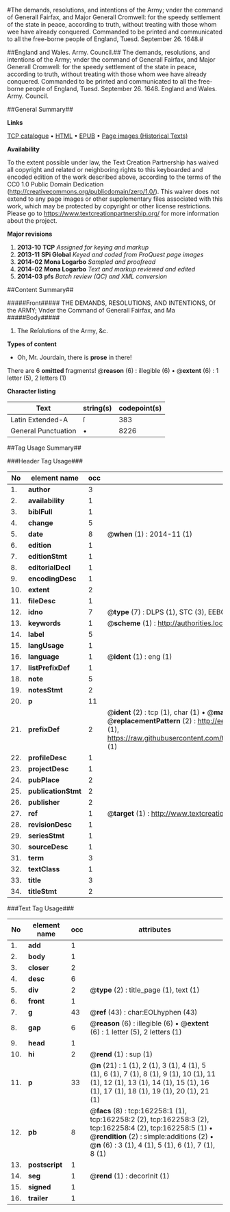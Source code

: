 #The demands, resolutions, and intentions of the Army; vnder the command of Generall Fairfax, and Major Generall Cromwell: for the speedy settlement of the state in peace, according to truth, without treating with those whom wee have already conquered. Commanded to be printed and communicated to all the free-borne people of England, Tuesd. September 26. 1648.#

##England and Wales. Army. Council.##
The demands, resolutions, and intentions of the Army; vnder the command of Generall Fairfax, and Major Generall Cromwell: for the speedy settlement of the state in peace, according to truth, without treating with those whom wee have already conquered. Commanded to be printed and communicated to all the free-borne people of England, Tuesd. September 26. 1648.
England and Wales. Army. Council.

##General Summary##

**Links**

[TCP catalogue](http://www.ota.ox.ac.uk/tcp/)  • 
[HTML](http://tei.it.ox.ac.uk/tcp/Texts-HTML/free/A82/A82333.html)  • 
[EPUB](http://tei.it.ox.ac.uk/tcp/Texts-EPUB/free/A82/A82333.epub) • 
[Page images (Historical Texts)](https://historicaltexts.jisc.ac.uk/eebo-99864609e)

**Availability**

To the extent possible under law, the Text Creation Partnership has waived all copyright and related or neighboring rights to this keyboarded and encoded edition of the work described above, according to the terms of the CC0 1.0 Public Domain Dedication (http://creativecommons.org/publicdomain/zero/1.0/). This waiver does not extend to any page images or other supplementary files associated with this work, which may be protected by copyright or other license restrictions. Please go to https://www.textcreationpartnership.org/ for more information about the project.

**Major revisions**

1. __2013-10__ __TCP__ *Assigned for keying and markup*
1. __2013-11__ __SPi Global__ *Keyed and coded from ProQuest page images*
1. __2014-02__ __Mona Logarbo__ *Sampled and proofread*
1. __2014-02__ __Mona Logarbo__ *Text and markup reviewed and edited*
1. __2014-03__ __pfs__ *Batch review (QC) and XML conversion*

##Content Summary##

#####Front#####
THE DEMANDS, RESOLUTIONS, AND INTENTIONS, Of the ARMY; Vnder the Command of Generall Fairfax, and Ma
#####Body#####

1. The Reſolutions of the Army, &c.

**Types of content**

  * Oh, Mr. Jourdain, there is **prose** in there!

There are 6 **omitted** fragments! 
 @__reason__ (6) : illegible (6)  •  @__extent__ (6) : 1 letter (5), 2 letters (1)

**Character listing**


|Text|string(s)|codepoint(s)|
|---|---|---|
|Latin Extended-A|ſ|383|
|General Punctuation|•|8226|

##Tag Usage Summary##

###Header Tag Usage###

|No|element name|occ|attributes|
|---|---|---|---|
|1.|__author__|3||
|2.|__availability__|1||
|3.|__biblFull__|1||
|4.|__change__|5||
|5.|__date__|8| @__when__ (1) : 2014-11 (1)|
|6.|__edition__|1||
|7.|__editionStmt__|1||
|8.|__editorialDecl__|1||
|9.|__encodingDesc__|1||
|10.|__extent__|2||
|11.|__fileDesc__|1||
|12.|__idno__|7| @__type__ (7) : DLPS (1), STC (3), EEBO-CITATION (1), PROQUEST (1), VID (1)|
|13.|__keywords__|1| @__scheme__ (1) : http://authorities.loc.gov/ (1)|
|14.|__label__|5||
|15.|__langUsage__|1||
|16.|__language__|1| @__ident__ (1) : eng (1)|
|17.|__listPrefixDef__|1||
|18.|__note__|5||
|19.|__notesStmt__|2||
|20.|__p__|11||
|21.|__prefixDef__|2| @__ident__ (2) : tcp (1), char (1)  •  @__matchPattern__ (2) : ([0-9\-]+):([0-9IVX]+) (1), (.+) (1)  •  @__replacementPattern__ (2) : http://eebo.chadwyck.com/downloadtiff?vid=$1&page=$2 (1), https://raw.githubusercontent.com/textcreationpartnership/Texts/master/tcpchars.xml#$1 (1)|
|22.|__profileDesc__|1||
|23.|__projectDesc__|1||
|24.|__pubPlace__|2||
|25.|__publicationStmt__|2||
|26.|__publisher__|2||
|27.|__ref__|1| @__target__ (1) : http://www.textcreationpartnership.org/docs/. (1)|
|28.|__revisionDesc__|1||
|29.|__seriesStmt__|1||
|30.|__sourceDesc__|1||
|31.|__term__|3||
|32.|__textClass__|1||
|33.|__title__|3||
|34.|__titleStmt__|2||


###Text Tag Usage###

|No|element name|occ|attributes|
|---|---|---|---|
|1.|__add__|1||
|2.|__body__|1||
|3.|__closer__|2||
|4.|__desc__|6||
|5.|__div__|2| @__type__ (2) : title_page (1), text (1)|
|6.|__front__|1||
|7.|__g__|43| @__ref__ (43) : char:EOLhyphen (43)|
|8.|__gap__|6| @__reason__ (6) : illegible (6)  •  @__extent__ (6) : 1 letter (5), 2 letters (1)|
|9.|__head__|1||
|10.|__hi__|2| @__rend__ (1) : sup (1)|
|11.|__p__|33| @__n__ (21) : 1 (1), 2 (1), 3 (1), 4 (1), 5 (1), 6 (1), 7 (1), 8 (1), 9 (1), 10 (1), 11 (1), 12 (1), 13 (1), 14 (1), 15 (1), 16 (1), 17 (1), 18 (1), 19 (1), 20 (1), 21 (1)|
|12.|__pb__|8| @__facs__ (8) : tcp:162258:1 (1), tcp:162258:2 (2), tcp:162258:3 (2), tcp:162258:4 (2), tcp:162258:5 (1)  •  @__rendition__ (2) : simple:additions (2)  •  @__n__ (6) : 3 (1), 4 (1), 5 (1), 6 (1), 7 (1), 8 (1)|
|13.|__postscript__|1||
|14.|__seg__|1| @__rend__ (1) : decorInit (1)|
|15.|__signed__|1||
|16.|__trailer__|1||
